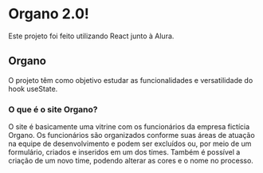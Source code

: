 # Organo 2.0!

Este projeto foi feito utilizando React junto à Alura.

## Organo

O projeto têm como objetivo estudar as funcionalidades e versatilidade do hook useState.

### O que é o site Organo?

O site é basicamente uma vitrine com os funcionários da empresa fictícia Organo. Os funcionários são organizados conforme suas áreas de atuação na equipe de desenvolvimento e podem ser excluídos ou, por meio de um formulário, criados e inseridos em um dos times. Também é possível a criação de um novo time, podendo alterar as cores e o nome no processo.


